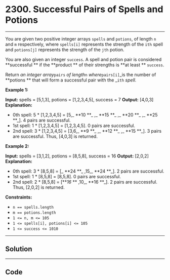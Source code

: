 # 2300. Successful Pairs of Spells and Potions

---

You are given two positive integer arrays `spells` and `potions`, of length `n` and `m` respectively, where `spells[i]` represents the strength of the `ith` spell and `potions[j]` represents the strength of the `jth` potion.

You are also given an integer `success`. A spell and potion pair is considered **successful ** if the **product ** of their strengths is **at least ** `success`.

Return _an integer array_`pairs` _of length_`n` _where_`pairs[i]`_is the number of **potions ** that will form a successful pair with the _`ith` _spell._

 

**Example 1:**


**Input:** spells = [5,1,3], potions = [1,2,3,4,5], success = 7
**Output:** [4,0,3]
**Explanation:**
- 0th spell: 5 * [1,2,3,4,5] = [5,_ **10 **_ ,_ **15 **_ ,_ **20 **_ ,_ **25 **_]. 4 pairs are successful.
- 1st spell: 1 * [1,2,3,4,5] = [1,2,3,4,5]. 0 pairs are successful.
- 2nd spell: 3 * [1,2,3,4,5] = [3,6,_ **9 **_ ,_ **12 **_ ,_ **15 **_]. 3 pairs are successful.
Thus, [4,0,3] is returned.


**Example 2:**


**Input:** spells = [3,1,2], potions = [8,5,8], success = 16
**Output:** [2,0,2]
**Explanation:**
- 0th spell: 3 * [8,5,8] = [_ **24 **_ ,15,_ **24 **_]. 2 pairs are successful.
- 1st spell: 1 * [8,5,8] = [8,5,8]. 0 pairs are successful. 
- 2nd spell: 2 * [8,5,8] = [**_16_ ** ,10,_ **16 **_]. 2 pairs are successful. 
Thus, [2,0,2] is returned.


 

**Constraints:**

  * `n == spells.length`
  * `m == potions.length`
  * `1 <= n, m <= 105`
  * `1 <= spells[i], potions[i] <= 105`
  * `1 <= success <= 1010`

---

## Solution



---

## Code
```python


```